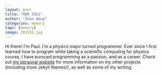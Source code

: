 ```yaml
---
layout: post
title: "MAR 2021"
author: "Zhan Wang"
categories: memory
tags: [memory]
image: 202103.jpg
---
```


Hi there! I'm Paul. I’m a physics major turned programmer. Ever since I first learned how to program while taking a scientific computing for physics course, I have pursued programming as a passion, and as a career. Check out [my personal website](https://www.lenpaul.com/) for more information on my other projects (including more Jekyll themes!), as well as some of my writing.
